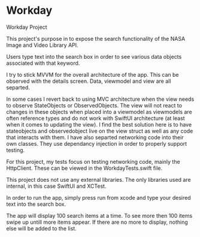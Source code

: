 # Workday
Workday Project

This project's purpose in to expose the search functionality of the NASA Image and Video Library API.

Users type text into the search box in order to see various data objects associated with that keyword.

I try to stick MVVM for the overall architecture of the app.  This can be observed with the details screen.  Data, viewmodel and view are all separted.

In some cases I revert back to using MVC architecture when the view needs to observe StateObjects or ObservedObjects.  The view will not react to
    changes in these objects when placed into a viewmodel
    as viewmodels are often reference types and do not work
    with SwiftUI architecture (at least when
    it comes to updating the view).  I find the best
    solution here is to have stateobjects and
    observedobject live on the view struct as well as any
    code that
    interacts with them.  I have also separted networking
    code into their own classes.  They use dependancy
    injection in order to properly support testing.  
    
For this project, my tests focus on testing networking code, mainly the HttpClient.  These can be viewed in the WorkdayTests.swift file.

This project does not use any external libraries.  The only libraries used are internal, in this case SwiftUI and XCTest.

In order to run the app, simply press run from xcode and type your desired text into the search box.

The app will display 100 search items at a time. To see more then 100 items swipe up untill more items appear.  If there are no more to display, nothing
    else will be added to the list.

